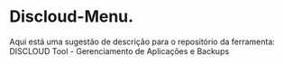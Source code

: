 # Discloud-Menu.
 Aqui está uma sugestão de descrição para o repositório da ferramenta:  DISCLOUD Tool - Gerenciamento de Aplicações e Backups
